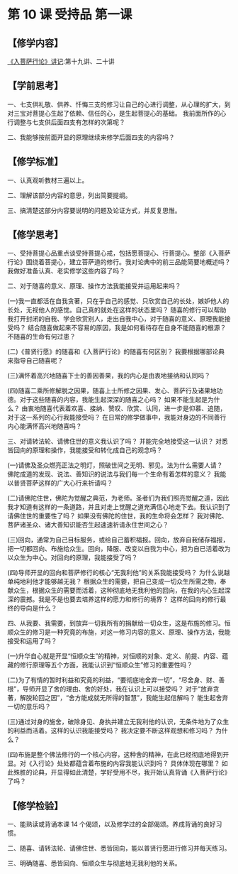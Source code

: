 
# 第 10 课 受持品 第一课

## 【修学内容】

[《入菩萨行论》讲记](text):第十九讲、二十讲

## 【学前思考】

一、七支供礼敬、供养、忏悔三支的修习让自己的心进行调整，从心理的扩大，到对三宝对菩提心生起了依赖、信任的心，是生起菩提心的基础。
我前面所作的心行调整与七支供后面四支有怎样的次第呢？

二、我能够按前面开显的原理继续来修学后面四支的内容吗？

## 【修学标准】

一、认真观听教材三遍以上。

二、理解该部分内容的意思，列出简要提纲。

三、搞清楚这部分内容要说明的问题及论证方式，并反复思惟。

## 【修学思考】

一、受持菩提心品重点谈受持菩提心戒，包括愿菩提心、行菩提心。整部《入菩萨行论》围绕着菩提心，建立菩萨道的修行。我对论典中的前三品能简要地概述吗？
我做好准备认真、老实修学这些内容了吗？

二、对于随喜的意义、原理、操作方法我能接受并运用起来吗？

(一)我一直都活在自我贪著，只在乎自己的感觉、只欣赏自己的长处，嫉妒他人的长处，无视他人的感觉。自己真的就处在这样的状态里吗？
随喜的修行可以帮助我打开封闭的自我、学会欣赏别人，走出自我中心，对于随喜的意义、原理我能接受吗？
结合随喜做起来不容易的原因，我是如何看待存在自身不能随喜的根源？
不随喜的生命有何过患？

(二)《普贤行愿》的随喜和《入菩萨行论》的随喜有何区别？
我要根据哪部论典来指导自己随喜呢？

(三)满怀着高兴地随喜下士的善因善果，我的内心是由衷地接纳和认同吗？

(四)随喜二乘所修解脱之因果，随喜上士所修之因果、发心、菩萨行及诸果地功德。对于这些随喜的内容，我能生起深深的随喜之心吗？
如果不能生起是为什么？
由衷地随喜代表着欢喜、接纳、赞叹、欣赏、认同，进一步是仰慕、追随，对于这一系列的心行我能接受吗？
在日常的修学做事中，我能对身边的不同善行内心能满怀高兴地随喜吗？

三、对请转法轮、请佛住世的意义我认识了吗？
并能完全地接受这一认识？
对悉皆回向的原理和操作，我能接受和转化成自己的观念吗？

(一)请佛及圣众燃亮正法之明灯，照破世间之无明、邪见。法为什么需要人请？
佛陀成道的发现、说法、善知识的说法与我们每一个生命有着怎样的意义？
我能以普贤菩萨这样的广大心行来祈请吗？

(二)请佛陀住世，佛陀为觉醒之典范，为老师。圣者们为我们照亮觉醒之道，因此我才知道有这样的一条道路，并且对走上觉醒之道充满信心地走下去。我认识到了请佛住世的重要性了吗？
如果没有佛陀的住世，我的生命将会怎样？
我对佛陀、菩萨诸圣众、诸大善知识能否生起速速祈请永住世间之心？

(三)回向，通常为自己目标服务，或给自己蓄积福报。回向，放弃自我储存福报，把一切都回向、布施给众生。回向，降服、改变以自我为中心，把为自已活着改为以众生为中心。对回向的原理，我能接受了吗？

(四)导师开显的回向和菩萨修行的核心“无我利他”的关系我能接受吗？
为什么说越单纯地利他才能够越无我？
根据众生的需要，把自己变成一切众生所需之物，奉献众生，根据众生的需要而活着，这种彻底地无我利他的回向，在我的内心生起深深的震撼。我是不是也要去培养这样的愿力和修行的境界？
这样的回向的修行最终的导向是什么？

四、从我要、我需要，到放弃一切我所有的捐献给一切众生，这是布施的修习。恒顺众生的修习是一种究竟的布施，对这一修习内容的意义、原理、操作方法，我能接受和运用了吗？

(一)升华自心就是开显“恒顺众生”的精神，对恒顺的对象、定义、前提、内容、蕴藏的修行原理等五个方面，我能认识到“恒顺众生”修习的重要性吗？

(二)为了有情的暂时利益和究竟的利益，“要彻底地舍弃一切”，“尽舍身、财、善根”，导师开显了舍的理由、舍的好处，我在认识上可以接受吗？
对于“放弃贪著，解脱轮回之因”，“舍方能成就无所得的智慧”，我能生起信解吗？
能生起舍弃一切的意乐吗？

(三)通过对身的施舍，破除身见、身执并建立无我利他的认识，无条件地为了众生的利益而活着。这样的认识我能接受吗？
我决定要不断这样观想和修习吗？
为什么？

(四)布施是整个佛法修行的一个核心内容，这种舍的精神，在此已经彻底地得到开显。对《入行论》处处都蕴含着布施的内容我能认识到吗？
具体体现在哪里？
如此殊胜的论典，开显得如此清楚，学好受用不尽，我开始认真背诵《入菩萨行论》了吗？

## 【修学检验】

一、能熟读或背诵本课 14 个偈颂，以及修学过的全部偈颂。养成背诵的良好习惯。

二、随喜、请转法轮、请佛住世、悉皆回向，能以普贤行愿进行修习并每天练习。

三、明确随喜、悉皆回向、恒顺众生与彻底地无我利他的关系。
